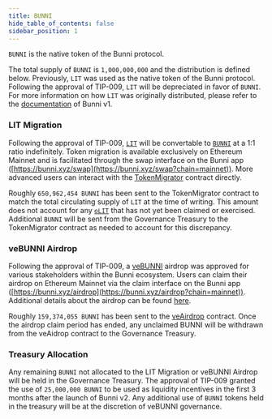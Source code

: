 ```yaml
---
title: BUNNI
hide_table_of_contents: false
sidebar_position: 1
---
```


`BUNNI` is the native token of the Bunni protocol.

The total supply of `BUNNI` is `1,000,000,000` and the distribution is defined below. Previously, `LIT` was used as the native token of the Bunni protocol. Following the approval of TIP-009, `LIT` will be depreciated in favor of `BUNNI`. For more information on how `LIT` was originally distributed, please refer to the [documentation](../../v1/tokenomics/lit) of Bunni v1.


### LIT Migration

Following the approval of TIP-009, [`LIT`](https://etherscan.io/token/0xfd0205066521550D7d7AB19DA8F72bb004b4C341) will be convertable to [`BUNNI`](https://etherscan.io/token/0x000000c396558ffbab5ea628f39658bdf61345b3) at a 1:1 ratio indefinitely. Token migration is available exclusively on Ethereum Mainnet and is facilitated through the swap interface on the Bunni app ([https://bunni.xyz/swap](https://bunni.xyz/swap?chain=mainnet)). More advanced users can interact with the [TokenMigrator](https://etherscan.io/address/0x000000c2552ac621A551170d95B5ae6CB97Ad811) contract directly.

Roughly `650,962,454 BUNNI` has been sent to the TokenMigrator contract to match the total circulating supply of `LIT` at the time of writing. This amount does not account for any [`oLIT`](https://etherscan.io/token/0x627fee87d0d9d2c55098a06ac805db8f98b158aa#code) that has not yet been claimed or exercised. Additional `BUNNI` will be sent from the Governance Treasury to the TokenMigrator contract as needed to account for this discrepancy.

### veBUNNI Airdrop

Following the approval of TIP-009, a [veBUNNI](https://etherscan.io/token/0x00000042877f4a1cC0693383ebdAc7c0e0A1bf77) airdrop was approved for various stakeholders within the Bunni ecosystem. Users can claim their airdrop on Ethereum Mainnet via the claim interface on the Bunni app ([https://bunni.xyz/airdrop](https://bunni.xyz/airdrop?chain=mainnet)). Additional details about the airdrop can be found [here](./Airdrop).

Roughly `159,374,055 BUNNI` has been sent to the [veAirdrop](https://etherscan.io/address/0x0000005f3a0733345412b510b63Fc2D3CA5375F0) contract. Once the airdrop claim period has ended, any unclaimed BUNNI will be withdrawn from the veAidrop contract to the Governance Treasury.

### Treasury Allocation

Any remaining `BUNNI` not allocated to the LIT Migration or veBUNNI Airdrop will be held in the Governance Treasury. The approval of TIP-009 granted the use of `25,000,000 BUNNI` to be used as liquidity incentives in the first 3 months after the launch of Bunni v2. Any additional use of `BUNNI` tokens held in the treasury will be at the discretion of veBUNNI governance.